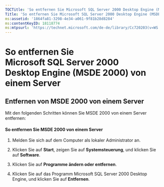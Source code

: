 ```yaml
---
TOCTitle: 'So entfernen Sie Microsoft SQL Server 2000 Desktop Engine (MSDE 2000) von einem Server'
Title: 'So entfernen Sie Microsoft SQL Server 2000 Desktop Engine (MSDE 2000) von einem Server'
ms:assetid: '1864fa81-3298-4e34-a061-9f81b28d8284'
ms:contentKeyID: 18118774
ms:mtpsurl: 'https://technet.microsoft.com/de-de/library/Cc720203(v=WS.10)'
---
```


So entfernen Sie Microsoft SQL Server 2000 Desktop Engine (MSDE 2000) von einem Server
======================================================================================

Entfernen von MSDE 2000 von einem Server
----------------------------------------

Mit den folgenden Schritten können Sie MSDE 2000 von einem Server entfernen:

#### So entfernen Sie MSDE 2000 von einem Server

1.  Melden Sie sich auf dem Computer als lokaler Administrator an.

2.  Klicken Sie auf **Start**, zeigen Sie auf **Systemsteuerung**, und klicken Sie auf **Software**.

3.  Klicken Sie auf **Programme ändern oder entfernen**.

4.  Klicken Sie auf das Programm Microsoft SQL Server 2000 Desktop Engine, und klicken Sie auf **Entfernen**.
